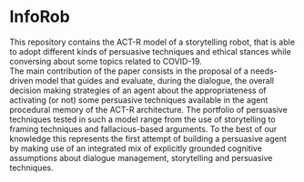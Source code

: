 # InfoRob

This repository contains the ACT-R model of a storytelling robot, that is able to adopt different kinds of persuasive techniques and ethical stances while conversing about some topics related to COVID-19.  
The main contribution of the paper consists in the proposal of a needs-driven model that guides and evaluate, during the dialogue, the overall decision making strategies of an agent about the appropriateness of activating (or not) some persuasive techniques available in the agent procedural memory of the ACT-R architecture. 
The portfolio of persuasive techniques tested in such a model range from the use of storytelling to framing techniques and fallacious-based arguments. To the best of our knowledge this represents the first attempt of building a persuasive agent by making use of an integrated mix of explicitly grounded cognitive assumptions about dialogue management, storytelling and persuasive techniques.
